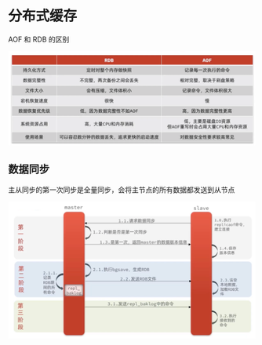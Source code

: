 # 分布式缓存

  AOF 和 RDB 的区别

![image-20220301161531671](https://raw.githubusercontent.com/Bogdanxin/cloudImage/master/image-20220301161531671.png)



## 数据同步

主从同步的第一次同步是全量同步，会将主节点的所有数据都发送到从节点

  ![image-20220301162703323](https://raw.githubusercontent.com/Bogdanxin/cloudImage/master/image-20220301162703323.png)

